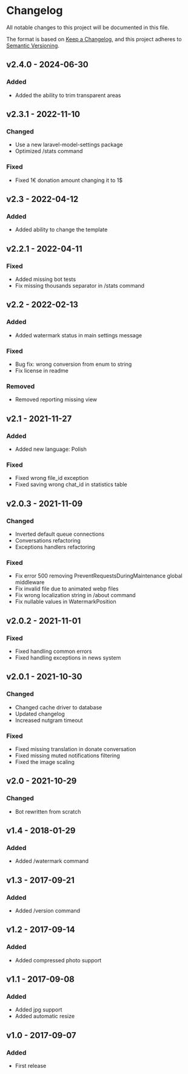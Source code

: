 # Changelog

All notable changes to this project will be documented in this file.

The format is based on [Keep a Changelog](https://keepachangelog.com/en/1.0.0/), and this project adheres
to [Semantic Versioning](https://semver.org/spec/v2.0.0.html).

## v2.4.0 - 2024-06-30

### Added
- Added the ability to trim transparent areas

## v2.3.1 - 2022-11-10

### Changed

- Use a new laravel-model-settings package
- Optimized /stats command

### Fixed

- Fixed 1€ donation amount changing it to 1$

## v2.3 - 2022-04-12

### Added

- Added ability to change the template

## v2.2.1 - 2022-04-11

### Fixed

- Added missing bot tests
- Fix missing thousands separator in /stats command

## v2.2 - 2022-02-13

### Added
- Added watermark status in main settings message

### Fixed
- Bug fix: wrong conversion from enum to string
- Fix license in readme

### Removed
- Removed reporting missing view

## v2.1 - 2021-11-27

### Added

- Added new language: Polish

### Fixed

- Fixed wrong file_id exception
- Fixed saving wrong chat_id in statistics table

## v2.0.3 - 2021-11-09

### Changed

- Inverted default queue connections
- Conversations refactoring
- Exceptions handlers refactoring

### Fixed

- Fix error 500 removing PreventRequestsDuringMaintenance global middleware
- Fix invalid file due to animated webp files
- Fix wrong localization string in /about command
- Fix nullable values in WatermarkPosition

## v2.0.2 - 2021-11-01

### Fixed

- Fixed handling common errors
- Fixed handling exceptions in news system

## v2.0.1 - 2021-10-30

### Changed

- Changed cache driver to database
- Updated changelog
- Increased nutgram timeout

### Fixed

- Fixed missing translation in donate conversation
- Fixed missing muted notifications filtering
- Fixed the image scaling

## v2.0 - 2021-10-29

### Changed

- Bot rewritten from scratch

## v1.4 - 2018-01-29

### Added

- Added /watermark command

## v1.3 - 2017-09-21

### Added

- Added /version command

## v1.2 - 2017-09-14
### Added

- Added compressed photo support

## v1.1 - 2017-09-08
### Added

- Added jpg support
- Added automatic resize

## v1.0 - 2017-09-07
### Added

- First release
